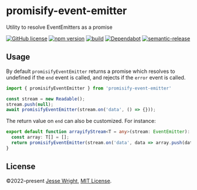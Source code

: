 # promisify-event-emitter
Utility to resolve EventEmitters as a promise

[![GitHub license](https://img.shields.io/github/license/jeswr/promisify-event-emitter.svg)](https://github.com/jeswr/promisify-event-emitter/blob/master/LICENSE)
[![npm version](https://img.shields.io/npm/v/promisify-event-emitter.svg)](https://www.npmjs.com/package/promisify-event-emitter)
[![build](https://img.shields.io/github/workflow/status/jeswr/useState/Node.js%20CI)](https://github.com/jeswr/promisify-event-emitter/tree/main/)
[![Dependabot](https://badgen.net/badge/Dependabot/enabled/green?icon=dependabot)](https://dependabot.com/)
[![semantic-release](https://img.shields.io/badge/%20%20%F0%9F%93%A6%F0%9F%9A%80-semantic--release-e10079.svg)](https://github.com/semantic-release/semantic-release)

## Usage

By default `promisifyEventEmitter` returns a promise which resolves to undefined if the `end` event is called, and rejects if the `error` event is called.

```ts
import { promisifyEventEmitter } from 'promisify-event-emitter'

const stream = new Readable();
stream.push(null);
await promisifyEventEmitter(stream.on('data', () => {}));
```

The return value on `end` can also be customized. For instance:

```ts
export default function arrayifyStream<T = any>(stream: EventEmitter): Promise<T[]> {
  const array: T[] = [];
  return promisifyEventEmitter(stream.on('data', data => array.push(data)), array);
}
```

## License
©2022–present
[Jesse Wright](https://github.com/jeswr),
[MIT License](https://github.com/jeswr/promisify-event-emitter/blob/master/LICENSE).
